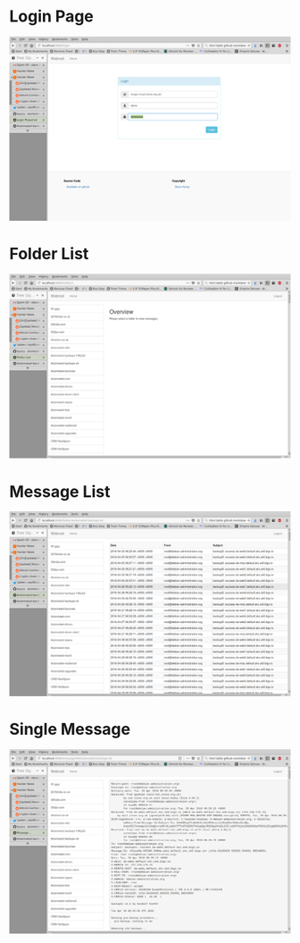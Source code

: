 
# Login Page

![alt text](screenshots/login.png "Login View")

# Folder List

![alt text](screenshots/folders.png "Folders-List")

# Message List

![alt text](screenshots/messages.png "Message-List")

# Single Message

![alt text](screenshots/message.png "Message-View")

